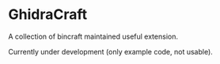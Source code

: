 # GhidraCraft

A collection of bincraft maintained useful extension.

Currently under development (only example code, not usable).